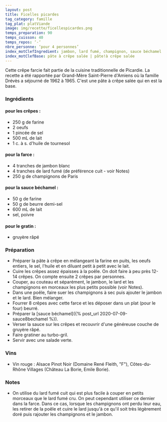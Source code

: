 ```yaml
---
layout: post
title: Ficelles picardes
tag_category: famille
tag_plat: platViande
image: img/recette/ficellespicardes.png
temps_preparation: 90
temps_cuisson: 40
temps_repos: ‘-‘
nbre_personne: ‘pour 4 personnes’
index_motClefIngredient: jambon, lard fumé, champignon, sauce béchamel | sauce!béchamel
index_motClefBase: pâte à crêpe salée | pâte!à crêpe salée
---
```

Cette crêpe farcie fait partie de la cuisine traditionnelle de Picardie. La recette a été rapportée par Grand-Mère Saint-Pierre d'Amiens où la famille Drévès a séjourné de 1962 à 1965. C'est une pâte à crêpe salée qui en est la base.

### Ingrédients
#### pour les crêpes :
* 250 g de farine
* 2 oeufs
* 1 pincée de sel
* 500 mL de lait
* 1 c. à s. d'huile de tournesol

#### pour la farce :
* 4 tranches de jambon blanc
* 4 tranches de lard fumé (de préférence cuit - voir Notes)
* 250 g de champignons de Paris

#### pour la sauce béchamel :
* 50 g de farine
* 50 g de beurre demi-sel
* 600 mL de lait
* sel, poivre

#### pour le gratin :
* gruyère râpé

### Préparation
* Préparer la pâte à crêpe en mélangeant la farine en puits, les oeufs entiers, le sel, l'huile et en diluant petit à petit avec le lait.
* Cuire les crêpes assez épaisses à la poêle. On doit faire à peu près 12-14 crêpes. On compte ensuite 2 crêpes par personnes.
* Couper, au couteau et séparément, le jambon, le lard et les champignons en morceaux les plus petits possible (voir Notes).
* Dans une poêle, faire suer les champignons à sec puis ajouter le jambon et le lard. Bien mélanger.
* Fourrer 8 crêpes avec cette farce et les déposer dans un plat (pour le four) beurré.
* Préparer la [sauce béchamel]({% post_url 2020-07-09-sauce8bechamel %}).
* Verser la sauce sur les crêpes et recouvrir d'une généreuse couche de gruyère râpé.
* Faire gratiner au turbo-gril.
* Servir avec une salade verte.

### Vins
* Vin rouge : Alsace Pinot Noir (Domaine René Fleith, "F"), Côtes-du-Rhône Villages	(Château La Borie, Emile Borie).

### Notes
* On utilise du lard fumé cuit qui est plus facile à couper en petits morceaux que le lard fumé cru. On peut cependant utiliser ce dernier dans la farce. Dans ce cas, lorsque les champignons ont perdu leur eau, les retirer de la poêle et cuire le lard jusqu'à ce qu'il soit très légèrement doré puis rajouter les champignons et le jambon.
